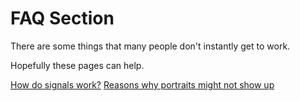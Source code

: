 # FAQ Section

There are some things that many people don't instantly get to work.

Hopefully these pages can help.


[How do signals work?](./FAQ/Signals)
[Reasons why portraits might not show up](./FAQ/Portraits)